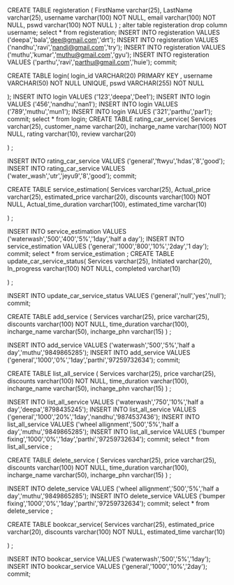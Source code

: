 CREATE TABLE registeration (
  FirstName varchar(25),
  LastName varchar(25),
  username varchar(100) NOT NULL,
  email varchar(100) NOT NULL,
  pswd varchar(100) NOT NULL
) ;
alter table registeration drop column username;
select * from registeration;
INSERT INTO registeration VALUES ('deepa','bala','dee@gmail.com','drt');
INSERT INTO registeration VALUES ('nandhu','ravi','nandi@gmail.com','try');
INSERT INTO registeration VALUES ('muthu','kumar','muthu@gmail.com','gyu');
INSERT INTO registeration VALUES ('parthu','ravi','parthu@gmail.com','huie');
commit;

CREATE TABLE login(
    login_id VARCHAR(20) PRIMARY KEY ,
    username VARCHAR(50) NOT NULL UNIQUE,
    pswd VARCHAR(255) NOT NULL

);
INSERT INTO login VALUES ('123','deepa','Dee1');
INSERT INTO login VALUES ('456','nandhu','nan1');
INSERT INTO login VALUES ('789','muthu','mun1');
INSERT INTO login VALUES ('321','parthu','par1');
commit;
select * from login;
CREATE TABLE rating_car_service(
  Services varchar(25),
  customer_name varchar(20),
  incharge_name varchar(100) NOT NULL,
   rating varchar(10),
   review varchar(20)
  
) ;

INSERT INTO  rating_car_service VALUES ('general','ftwyu','hdas','8','good');
INSERT INTO  rating_car_service VALUES ('water_wash','utr','jeyu9','8','good');
commit;

CREATE TABLE service_estimation(
  Services varchar(25),
  Actual_price varchar(25),
  estimated_price varchar(20),
  discounts varchar(100) NOT NULL,
  Actual_time_duration varchar(100),
  estimated_time varchar(10)
  
) ;

INSERT INTO  service_estimation  VALUES ('waterwash','500','400','5%','1day','half a day');
INSERT INTO  service_estimation  VALUES ('general','1000','800','10%','2day','1 day');
commit;
select * from  service_estimation ;
CREATE TABLE update_car_service_status(
  Services varchar(25),
  Initiated varchar(20),
  In_progress varchar(100) NOT NULL,
   completed varchar(10)
  
) ;

INSERT INTO  update_car_service_status VALUES ('general','null','yes','null');
commit;

CREATE TABLE add_service (
  Services varchar(25),
  price varchar(25),
  discounts varchar(100) NOT NULL,
  time_duration varchar(100),
  incharge_name varchar(50),
  incharge_phn varchar(15)
) ;

INSERT INTO  add_service  VALUES ('waterwash','500','5%','half a day','muthu','9849865285');
INSERT INTO  add_service  VALUES ('general','1000','0%','1day','parthi','97259732634');
commit;


CREATE TABLE list_all_service (
  Services varchar(25),
  price varchar(25),
  discounts varchar(100) NOT NULL,
  time_duration varchar(100),
  incharge_name varchar(50),
  incharge_phn varchar(15)
) ;

INSERT INTO list_all_service  VALUES ('waterwash','750','10%','half a day','deepa','8798435245');
INSERT INTO list_all_service  VALUES ('general','1000','20%','1day','nandhu','9874537436');
INSERT INTO list_all_service  VALUES ('wheel allignment','500','5%','half a day','muthu','9849865285');
INSERT INTO list_all_service  VALUES ('bumper fixing','1000','0%','1day','parthi','97259732634');
commit;
select * from list_all_service ;

CREATE TABLE delete_service (
  Services varchar(25),
  price varchar(25),
  discounts varchar(100) NOT NULL,
  time_duration varchar(100),
  incharge_name varchar(50),
  incharge_phn varchar(15)
) ;


INSERT INTO  delete_service  VALUES ('wheel allignment','500','5%','half a day','muthu','9849865285');
INSERT INTO  delete_service  VALUES ('bumper fixing','1000','0%','1day','parthi','97259732634');
commit;
select * from  delete_service ;

CREATE TABLE bookcar_service(
  Services varchar(25),
  estimated_price varchar(20),
  discounts varchar(100) NOT NULL,
  estimated_time varchar(10)
  
) ;

INSERT INTO bookcar_service VALUES ('waterwash','500','5%','1day');
INSERT INTO  bookcar_service  VALUES ('general','1000','10%','2day');
commit;

